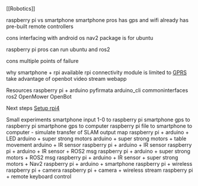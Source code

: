 [[Robotics]]

raspberry pi vs smartphone
smartphone
pros 
has gps and wifi already
has pre-built remote controllers

cons
interfacing with android os
nav2 package is for ubuntu

raspberry pi
pros
can run ubuntu and ros2

cons
multiple points of failure

why smartphone + rpi
available rpi connectivity module is limited to [GPRS](https://www.instructables.com/How-to-Use-Arduino-GSM-Shield-SIM900/)
take advantage of openbot video stream webapp

Resources
raspberry pi + arduino
pyfirmata
arduino_cli
commoninterfaces ros2
OpenMower
OpenBot

Next steps
[Setup rpi4](https://www.raspberrypi.com/products/raspberry-pi-4-model-b/)

Small experiments
smartphone input 1-0 to raspberry pi
smartphone gps to raspberry pi
smartphone gps to computer
raspberry pi file to smartphone to computer - simulate transfer of SLAM output map
raspberry pi + arduino + LED
arduino + super strong motors
arduino + super strong motors + table movement
arduino + IR sensor
raspberry pi + arduino + IR sensor
raspberry pi + arduino + IR sensor + ROS2 msg
raspberry pi + arduino + super strong motors + ROS2 msg
raspberry pi + arduino + IR sensor + super strong motors + Nav2
raspberry pi + arduino + smartphone
raspberry pi + wireless
raspberry pi + camera
raspberry pi + camera + wireless stream
raspberry pi + remote keyboard control

